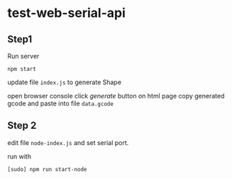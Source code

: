 # test-web-serial-api

## Step1

Run server
```
npm start
```

update file `index.js` to generate Shape

open browser console
click *generate* button on html page
copy generated gcode and paste into file `data.gcode`

## Step 2

edit file `node-index.js` and set serial port.

run with 
```
[sudo] npm run start-node
```